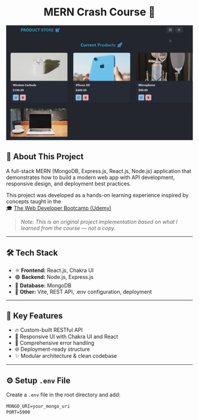 <h1 align="center">MERN Crash Course 🚀</h1>

<p align="center">
  <img src="/frontend/public/screenshot-for-readme.png" alt="Demo App Screenshot" />
</p>

## 📘 About This Project

A full-stack MERN (MongoDB, Express.js, React.js, Node.js) application that demonstrates how to build a modern web app with API development, responsive design, and deployment best practices.

This project was developed as a hands-on learning experience inspired by concepts taught in the  
🎓 [The Web Developer Bootcamp (Udemy)](https://www.udemy.com/course/the-web-dev-bootcamp/)

> _Note: This is an original project implementation based on what I learned from the course — not a copy._

---

## 🛠️ Tech Stack

- ⚛️ **Frontend:** React.js, Chakra UI
- 🟢 **Backend:** Node.js, Express.js
- 🍃 **Database:** MongoDB
- 🧪 **Other:** Vite, REST API, .env configuration, deployment

---

## 🔑 Key Features

- 🔥 Custom-built RESTful API
- 📱 Responsive UI with Chakra UI and React
- 🐞 Comprehensive error handling
- 🌐 Deployment-ready structure
- ✨ Modular architecture & clean codebase

---

## ⚙️ Setup `.env` File

Create a `.env` file in the root directory and add:

```env
MONGO_URI=your_mongo_uri
PORT=5000
```
